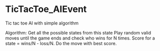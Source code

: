 # TicTacToe_AIEvent
 
Tic tac toe AI with simple algorithm

Algorithm:
Get all the possible states from this state
Play random valid moves until the game ends and check who wins for N times.
Score for a state = wins/N - loss/N.
Do the move with best score.
